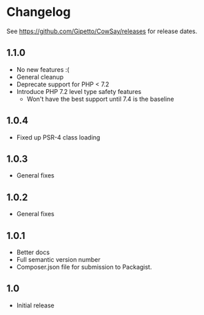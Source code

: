 # Changelog

See https://github.com/Gipetto/CowSay/releases for release dates.

## 1.1.0
- No new features :(
- General cleanup
- Deprecate support for PHP < 7.2
- Introduce PHP 7.2 level type safety features
    - Won't have the best support until 7.4 is the baseline

## 1.0.4
- Fixed up PSR-4 class loading

## 1.0.3
- General fixes

## 1.0.2
- General fixes

## 1.0.1
- Better docs
- Full semantic version number
- Composer.json file for submission to Packagist.

## 1.0
- Initial release

